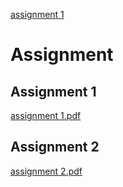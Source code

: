 [assignment 1](https://user-images.githubusercontent.com/89971373/155159547-1fc91f87-ac15-42e1-b7cc-3f219fab38f2.jpg)


# Assignment
## Assignment 1
[assignment 1.pdf](https://github.com/NabilaTarannum/Assignment/files/8117567/assignment.1.pdf)
## Assignment 2
[assignment 2.pdf](https://github.com/NabilaTarannum/Assignment/files/8117622/assignment.2.pdf)

